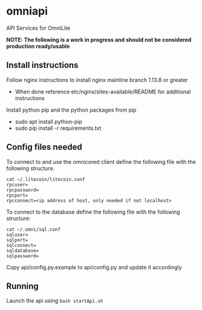 # omniapi
API Services for OmniLite

<b>NOTE: The following is a work in progress and should not be considered production ready/usable</b>

## Install instructions
Follow nginx instructions to install nginx mainline branch 1.13.8 or greater
 - When done reference etc/nginx/sites-available/README for additional instructions

Install python pip and the python packages from pip
 - sudo apt install python-pip
 - sudo pip install -r requirements.txt

## Config files needed
To connect to and use the omnicored client define the following file with the following structure.
```
cat ~/.litecoin/litecoin.conf
rpcuser=
rpcpassword=
rpcport=
rpcconnect=<ip address of host, only needed if not localhost>
```

To connect to the database define the following file with the following structure:
```
cat ~/.omni/sql.conf
sqluser=
sqlport=
sqlconnect=
sqldatabase=
sqlpassword=
```

Copy api/config.py.example to api/config.py and update it accordingly

## Running
Launch the api using `bash startApi.sh`
